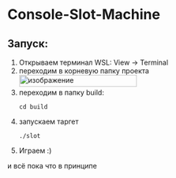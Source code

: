 # Console-Slot-Machine

## Запуск:

1. Открываем терминал WSL: View -> Terminal
2. переходим в корневую папку проекта
    <img width="238" height="24" alt="изображение" src="https://github.com/user-attachments/assets/0f49bb2a-e50b-4bdf-99e8-b476ce959ab8" />
3. переходим в папку build:
   ```
   cd build
   ```
4. запускаем таргет
   ```
   ./slot
   ```
6. Играем :)



и всё пока что в принципе
